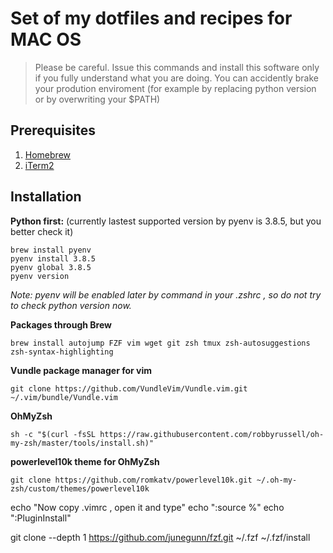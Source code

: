# Set of my dotfiles and recipes for MAC OS

> Please be careful. Issue this commands and install this software only if you fully understand what you are doing. You can accidently brake your prodution enviroment (for example by replacing python version or by overwriting your $PATH)

## Prerequisites 
1. [Homebrew](https://brew.sh/)
2. [iTerm2](https://www.iterm2.com/)


## Installation

**Python first:**
(currently lastest supported version by pyenv is 3.8.5, but you better check it)

    brew install pyenv
    pyenv install 3.8.5
    pyenv global 3.8.5
    pyenv version

*Note: pyenv will be enabled later by command in your .zshrc , so do not try to check python version now.*

**Packages through Brew**     
        
    brew install autojump FZF vim wget git zsh tmux zsh-autosuggestions zsh-syntax-highlighting

**Vundle package manager for vim**
    
    git clone https://github.com/VundleVim/Vundle.vim.git ~/.vim/bundle/Vundle.vim
      
**OhMyZsh**
    
    sh -c "$(curl -fsSL https://raw.githubusercontent.com/robbyrussell/oh-my-zsh/master/tools/install.sh)"
        
**powerlevel10k theme for OhMyZsh**

    git clone https://github.com/romkatv/powerlevel10k.git ~/.oh-my-zsh/custom/themes/powerlevel10k



echo "Now copy .vimrc , open it and type"
echo ":source %"
echo ":PluginInstall"




git clone --depth 1 https://github.com/junegunn/fzf.git ~/.fzf
~/.fzf/install







